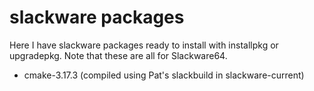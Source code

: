 # slackware packages

Here I have slackware packages ready to install with installpkg or upgradepkg. Note that these are 
all for Slackware64.

* cmake-3.17.3  (compiled using Pat's slackbuild in slackware-current) 
